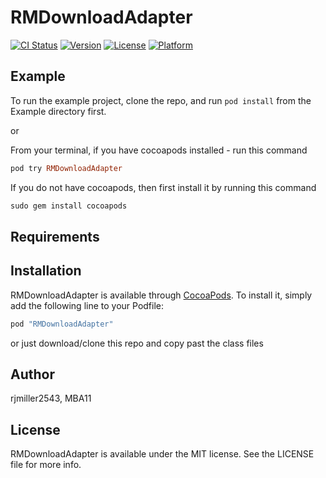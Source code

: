# RMDownloadAdapter

[![CI Status](http://img.shields.io/travis/rjmiller2543/RMDownloadAdapter.svg?style=flat)](https://travis-ci.org/rjmiller2543/RMDownloadAdapter)
[![Version](https://img.shields.io/cocoapods/v/RMDownloadAdapter.svg?style=flat)](http://cocoapods.org/pods/RMDownloadAdapter)
[![License](https://img.shields.io/cocoapods/l/RMDownloadAdapter.svg?style=flat)](http://cocoapods.org/pods/RMDownloadAdapter)
[![Platform](https://img.shields.io/cocoapods/p/RMDownloadAdapter.svg?style=flat)](http://cocoapods.org/pods/RMDownloadAdapter)

## Example

To run the example project, clone the repo, and run `pod install` from the Example directory first.

or

From your terminal, if you have cocoapods installed - run this command

```ruby
pod try RMDownloadAdapter
```

If you do not have cocoapods, then first install it by running this command
```ruby
sudo gem install cocoapods
```

## Requirements

## Installation

RMDownloadAdapter is available through [CocoaPods](http://cocoapods.org). To install
it, simply add the following line to your Podfile:

```ruby
pod "RMDownloadAdapter"
```

or just download/clone this repo and copy past the class files


## Author

rjmiller2543, MBA11

## License

RMDownloadAdapter is available under the MIT license. See the LICENSE file for more info.
